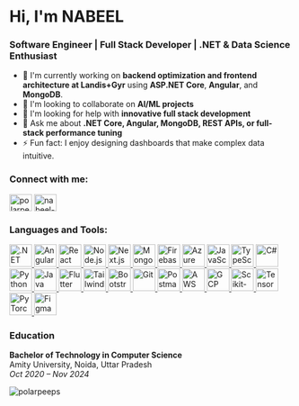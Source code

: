 # Hi, I'm NABEEL

### Software Engineer | Full Stack Developer | .NET & Data Science Enthusiast

* 🔭 I'm currently working on **backend optimization and frontend architecture at Landis+Gyr** using **ASP.NET Core**, **Angular**, and **MongoDB**.
* 👯 I'm looking to collaborate on **AI/ML projects**
* 🤝 I'm looking for help with **innovative full stack development**
* 💬 Ask me about **.NET Core, Angular, MongoDB, REST APIs, or full-stack performance tuning**
* ⚡ Fun fact: I enjoy designing dashboards that make complex data intuitive.

<h3 align="left">Connect with me:</h3>
<p align="left">
<a href="https://github.com/polarpeeps" target="blank"><img align="center" src="https://raw.githubusercontent.com/rahuldkjain/github-profile-readme-generator/master/src/images/icons/Social/github.svg" alt="polarpeeps" height="30" width="40" /></a>
<a href="https://www.linkedin.com/in/nabeel-hasan-rizvi" target="blank"><img align="center" src="https://raw.githubusercontent.com/rahuldkjain/github-profile-readme-generator/master/src/images/icons/Social/linked-in-alt.svg" alt="nabeel-hasan-rizvi" height="30" width="40" /></a>
</p>

<h3 align="left">Languages and Tools:</h3>
<p align="left">
<a href="https://dotnet.microsoft.com/" target="_blank" rel="noreferrer"> <img src="https://skillicons.dev/icons?i=dotnet" alt=".NET" width="40" height="40"/> </a>
<a href="https://angular.io/" target="_blank" rel="noreferrer"> <img src="https://skillicons.dev/icons?i=angular" alt="Angular" width="40" height="40"/> </a>
<a href="https://react.dev/" target="_blank" rel="noreferrer"> <img src="https://skillicons.dev/icons?i=react" alt="React" width="40" height="40"/> </a>
<a href="https://nodejs.org/" target="_blank" rel="noreferrer"> <img src="https://skillicons.dev/icons?i=nodejs" alt="Node.js" width="40" height="40"/> </a>
<a href="https://nextjs.org/" target="_blank" rel="noreferrer"> <img src="https://skillicons.dev/icons?i=nextjs" alt="Next.js" width="40" height="40"/> </a>
<a href="https://www.mongodb.com/" target="_blank" rel="noreferrer"> <img src="https://skillicons.dev/icons?i=mongodb" alt="MongoDB" width="40" height="40"/> </a>
<a href="https://firebase.google.com/" target="_blank" rel="noreferrer"> <img src="https://skillicons.dev/icons?i=firebase" alt="Firebase" width="40" height="40"/> </a>
<a href="https://www.microsoft.com/sql-server" target="_blank" rel="noreferrer"> <img src="https://skillicons.dev/icons?i=azure" alt="Azure DevOps" width="40" height="40"/> </a>
<a href="https://developer.mozilla.org/en-US/docs/Web/javascript" target="_blank" rel="noreferrer"> <img src="https://skillicons.dev/icons?i=js" alt="JavaScript" width="40" height="40"/> </a>
<a href="https://www.typescriptlang.org/" target="_blank" rel="noreferrer"> <img src="https://skillicons.dev/icons?i=ts" alt="TypeScript" width="40" height="40"/> </a>
<a href="https://learn.microsoft.com/en-us/dotnet/csharp/" target="_blank" rel="noreferrer"> <img src="https://skillicons.dev/icons?i=cs" alt="C#" width="40" height="40"/> </a>
<a href="https://www.python.org/" target="_blank" rel="noreferrer"> <img src="https://skillicons.dev/icons?i=py" alt="Python" width="40" height="40"/> </a>
<a href="https://www.java.com/" target="_blank" rel="noreferrer"> <img src="https://skillicons.dev/icons?i=java" alt="Java" width="40" height="40"/> </a>
<a href="https://flutter.dev/" target="_blank" rel="noreferrer"> <img src="https://skillicons.dev/icons?i=flutter" alt="Flutter" width="40" height="40"/> </a>
<a href="https://tailwindcss.com/" target="_blank" rel="noreferrer"> <img src="https://skillicons.dev/icons?i=tailwind" alt="Tailwind CSS" width="40" height="40"/> </a>
<a href="https://getbootstrap.com/" target="_blank" rel="noreferrer"> <img src="https://skillicons.dev/icons?i=bootstrap" alt="Bootstrap" width="40" height="40"/> </a>
<a href="https://git-scm.com/" target="_blank" rel="noreferrer"> <img src="https://skillicons.dev/icons?i=git" alt="Git" width="40" height="40"/> </a>
<a href="https://postman.com/" target="_blank" rel="noreferrer"> <img src="https://skillicons.dev/icons?i=postman" alt="Postman" width="40" height="40"/> </a>
<a href="https://aws.amazon.com/" target="_blank" rel="noreferrer"> <img src="https://skillicons.dev/icons?i=aws" alt="AWS" width="40" height="40"/> </a>
<a href="https://cloud.google.com/" target="_blank" rel="noreferrer"> <img src="https://skillicons.dev/icons?i=gcp" alt="GCP" width="40" height="40"/> </a>
<a href="https://scikit-learn.org/" target="_blank" rel="noreferrer"> <img src="https://skillicons.dev/icons?i=scikitlearn" alt="Scikit-learn" width="40" height="40"/> </a>
<a href="https://www.tensorflow.org/" target="_blank" rel="noreferrer"> <img src="https://skillicons.dev/icons?i=tensorflow" alt="TensorFlow" width="40" height="40"/> </a>
<a href="https://pytorch.org/" target="_blank" rel="noreferrer"> <img src="https://skillicons.dev/icons?i=pytorch" alt="PyTorch" width="40" height="40"/> </a>
<a href="https://www.figma.com/" target="_blank" rel="noreferrer"> <img src="https://skillicons.dev/icons?i=figma" alt="Figma" width="40" height="40"/> </a>
</p>

<h3 align="left">Education</h3>
<p><b>Bachelor of Technology in Computer Science</b><br>
Amity University, Noida, Uttar Pradesh<br>
<em>Oct 2020 – Nov 2024</em></p>

<p><img align="left" src="https://github-readme-stats.vercel.app/api/top-langs?username=polarpeeps&show_icons=true&locale=en&layout=compact" alt="polarpeeps" /></p>
<!-- <p>&nbsp;<img align="center" src="https://github-readme-stats.vercel.app/api?username=polarpeeps&show_icons=true&locale=en" alt="polarpeeps" /></p> -->
<!-- <p><img align="center" src="https://github-readme-streak-stats.herokuapp.com/?user=polarpeeps&" alt="polarpeeps" /></p> -->
